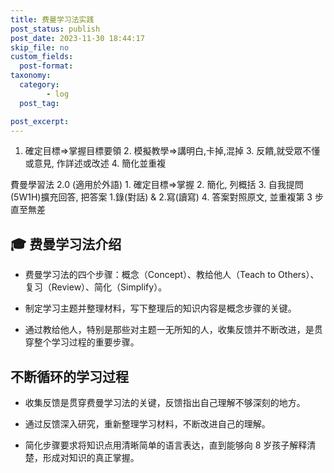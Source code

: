 ```yaml
---
title: 费曼学习法实践
post_status: publish
post_date: 2023-11-30 18:44:17
skip_file: no
custom_fields: 
  post-format: 
taxonomy:
  category:
        - log
  post_tag:

post_excerpt: 
---
```

1. 確定目標=>掌握目標要領 2. 模擬教學=>講明白,卡掉,混掉 3. 反饋,就受眾不懂或意見, 作詳述或改述 4. 簡化並重複

費曼學習法 2.0 (適用於外語) 1. 確定目標=>掌握 2. 簡化, 列概括 3. 自我提問(5W1H)擴充回答, 把答案 1.錄(對話) & 2.寫(讀寫) 4. 答案對照原文, 並重複第 3 步直至無差

## 🎓 费曼学习法介绍

* 费曼学习法的四个步骤：概念（Concept）、教给他人（Teach to Others）、复习（Review）、简化（Simplify）。

* 制定学习主题并整理材料，写下整理后的知识内容是概念步骤的关键。

* 通过教给他人，特别是那些对主题一无所知的人，收集反馈并不断改进，是贯穿整个学习过程的重要步骤。

## 不断循环的学习过程

* 收集反馈是贯穿费曼学习法的关键，反馈指出自己理解不够深刻的地方。

* 通过反馈深入研究，重新整理学习材料，不断改进自己的理解。

* 简化步骤要求将知识点用清晰简单的语言表达，直到能够向 8 岁孩子解释清楚，形成对知识的真正掌握。